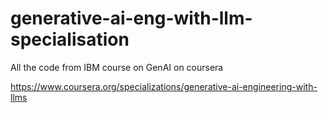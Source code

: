 # generative-ai-eng-with-llm-specialisation
All the code from IBM course on GenAI on coursera

https://www.coursera.org/specializations/generative-ai-engineering-with-llms
